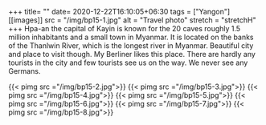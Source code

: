 +++
title= ""
date= 2020-12-22T16:10:05+06:30
tags  = ["Yangon"]
[[images]]
  src  = "/img/bp15-1.jpg"
  alt  = "Travel photo"
  stretch = "stretchH"
+++
Hpa-an  the capital of Kayin is known for the 20 caves roughly 1.5 million inhabitants and a small town in Myanmar. It is located on the banks of the Thanlwin River, which is the longest river in Myanmar. Beautiful city and place to visit though. My Berliner likes this place. There are hardly any tourists in the city and few tourists see us on the way. We never see any Germans.
<!--more-->
{{< pimg src ="/img/bp15-2.jpg">}}
{{< pimg src ="/img/bp15-3.jpg">}}
{{< pimg src ="/img/bp15-4.jpg">}}
{{< pimg src ="/img/bp15-5.jpg">}}
{{< pimg src ="/img/bp15-6.jpg">}}
{{< pimg src ="/img/bp15-7.jpg">}}
{{< pimg src ="/img/bp15-8.jpg">}}

